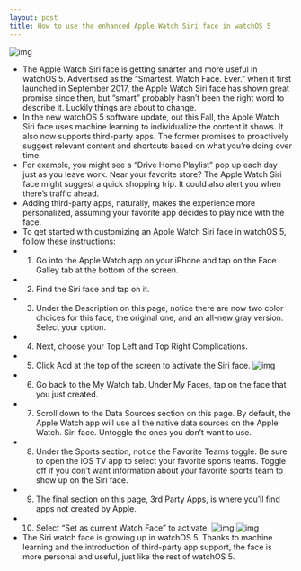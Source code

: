 ```yaml
---
layout: post
title: How to use the enhanced Apple Watch Siri face in watchOS 5
---
```

![img](http://media.idownloadblog.com/wp-content/uploads/2018/06/Apple-Watch-Siri-face.jpg)
* The Apple Watch Siri face is getting smarter and more useful in watchOS 5. Advertised as the “Smartest. Watch Face. Ever.” when it first launched in September 2017, the Apple Watch Siri face has shown great promise since then, but “smart” probably hasn’t been the right word to describe it. Luckily things are about to change. 
* In the new watchOS 5 software update, out this Fall, the Apple Watch Siri face uses machine learning to individualize the content it shows. It also now supports third-party apps. The former promises to proactively suggest relevant content and shortcuts based on what you’re doing over time.
* For example, you might see a “Drive Home Playlist” pop up each day just as you leave work. Near your favorite store? The Apple Watch Siri face might suggest a quick shopping trip. It could also alert you when there’s traffic ahead.
* Adding third-party apps, naturally, makes the experience more personalized, assuming your favorite app decides to play nice with the face.
* To get started with customizing an Apple Watch Siri face in watchOS 5, follow these instructions:
* 1) Go into the Apple Watch app on your iPhone and tap on the Face Galley tab at the bottom of the screen.
* 2) Find the Siri face and tap on it.
* 3) Under the Description on this page, notice there are now two color choices for this face, the original one, and an all-new gray version. Select your option.
* 4) Next, choose your Top Left and Top Right Complications.
* 5) Click Add at the top of the screen to activate the Siri face.
![img](http://media.idownloadblog.com/wp-content/uploads/2018/06/create-siri-face.jpeg)
* 6) Go back to the My Watch tab. Under My Faces, tap on the face that you just created.
* 7) Scroll down to the Data Sources section on this page. By default, the Apple Watch app will use all the native data sources on the Apple Watch. Siri face. Untoggle the ones you don’t want to use.
* 8) Under the Sports section, notice the Favorite Teams toggle. Be sure to open the iOS TV app to select your favorite sports teams. Toggle off if you don’t want information about your favorite sports team to show up on the Siri face.
* 9) The final section on this page, 3rd Party Apps, is where you’ll find apps not created by Apple.
* 10) Select “Set as current Watch Face” to activate.
![img](http://media.idownloadblog.com/wp-content/uploads/2018/06/set-siri-face.jpg)
![img](http://media.idownloadblog.com/wp-content/uploads/2018/06/apple-watch-siri-face-2.jpg)
* The Siri watch face is growing up in watchOS 5. Thanks to machine learning and the introduction of third-party app support, the face is more personal and useful, just like the rest of watchOS 5.

